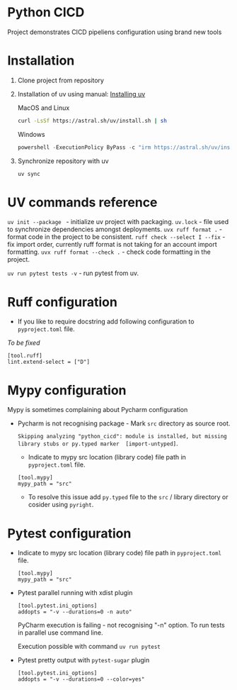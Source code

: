 # Python CICD

Project demonstrates CICD pipeliens configuration using brand new tools

# Installation

1. Clone project from repository
2. Installation of uv using
   manual: [Installing uv](https://uv.astral.sh/docs/installation)

   MacOS and Linux

   ```bash
   curl -LsSf https://astral.sh/uv/install.sh | sh
   ```

   Windows

   ```powershell
   powershell -ExecutionPolicy ByPass -c "irm https://astral.sh/uv/install.ps1 | iex"
   ```
3. Synchronize repository with uv

   ```bash
   uv sync
   ```

# UV commands reference

`uv init --package ` - initialize uv project with packaging.
`uv.lock` - file used to synchronize dependencies amongst deployments.
`uvx ruff format .` - format code in the project to be consistent.
`ruff check --select I --fix` - fix import order, currently ruff format is not taking
for an account import formatting.
`uvx ruff format --check .` - check code formatting in the project.

`uv run pytest tests -v` - run pytest from uv.

# Ruff configuration

* If you like to require docstring add following configuration to `pyproject.toml` file.

*To be fixed*

```
[tool.ruff]
lint.extend-select = ["D"]
```

# Mypy configuration

Mypy is sometimes complaining about Pycharm configuration

* Pycharm is not recognising package - Mark `src` directory as source root.

  `Skipping analyzing "python_cicd": module is installed, but missing library stubs or py.typed marker  [import-untyped]`.

    * Indicate to mypy src location (library code) file path in `pyproject.toml` file.
  ```
  [tool.mypy]
  mypy_path = "src"
  ```

    * To resolve this issue add `py.typed` file to the `src` / library directory or
      cosider using `pyright`.

# Pytest configuration

* Indicate to mypy src location (library code) file path in `pyproject.toml` file.
  ```
  [tool.mypy]
  mypy_path = "src"
  ```

* Pytest parallel running with xdist plugin
  ```
  [tool.pytest.ini_options]
  addopts = "-v --durations=0 -n auto"
  ``` 
  PyCharm execution is failing - not recognising "-n" option. To run tests in parallel
  use command line.

  Execution possible with command `uv run pytest` 

* Pytest pretty output with `pytest-sugar` plugin
  ```
  [tool.pytest.ini_options]
  addopts = "-v --durations=0 --color=yes"
  ```